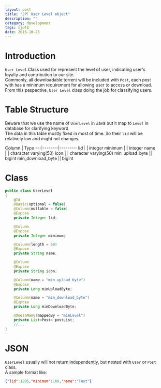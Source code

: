 ```yaml
---
layout: post
title: "JPT User Level object"
description: ""
category: development
tags: [jpt]
date: 2015-10-25
---
```


# Introduction
`User Level` Class used for represent the level of user, indicating user's loyalty and contribution to our site.  
Commonly, all downloadable torrent will be included with `Post`, each post with has a minimum requirement for allowing user to access or download. From this pespective, `User Level` class doing the job for classifying users.  

# Table Structure
Beware that we use the name of `UserLevel` in Java but it map to `Level` in database for clarifying keyword.  
The data in this table mostly fixed in most of time. So their `lid` will be relatively low and might not changes.  

Column  | Type
---|--------|---------
 lid             |  | integer
 minimum          | | integer
 name             | | character varying(50)
 icon             | | character varying(50)
 min_upload_byte   || bigint
 min_download_byte || bigint

# Class

```java
public class UserLevel
{
    @Id
    @Basic(optional = false)
    @Column(nullable = false)
    @Expose
    private Integer lid;

    @Column
    @Expose
    private Integer minimum;

    @Column(length = 50)
    @Expose
    private String name;

    @Column
    @Expose
    private String icon;

    @Column(name = "min_upload_byte")
    @Expose
    private Long minUploadByte;

    @Column(name = "min_download_byte")
    @Expose
    private Long minDownloadByte;

    @OneToMany(mappedBy = "minLevel")
    private List<Post> postList;
    //...
}
```
# JSON
`UserLevel` usually will not return independently, but nested with `User` or `Post` class.   
A sample format like:  

```json
{"lid":1895,"minimum":100,"name":"Test"}
```
